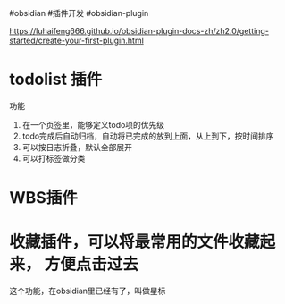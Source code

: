 

#obsidian #插件开发
#obsidian-plugin 

https://luhaifeng666.github.io/obsidian-plugin-docs-zh/zh2.0/getting-started/create-your-first-plugin.html

# todolist 插件

功能
1. 在一个页签里，能够定义todo项的优先级
2. todo完成后自动归档，自动将已完成的放到上面，从上到下，按时间排序
3. 可以按日志折叠，默认全部展开
4. 可以打标签做分类



# WBS插件


# 收藏插件，可以将最常用的文件收藏起来， 方便点击过去
这个功能，在obsidian里已经有了，叫做星标
